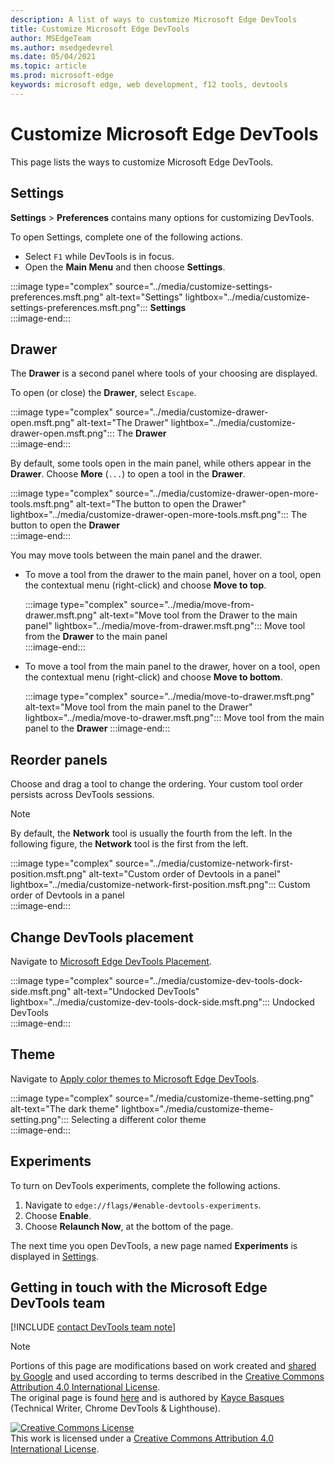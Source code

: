 ```yaml
---
description: A list of ways to customize Microsoft Edge DevTools
title: Customize Microsoft Edge DevTools
author: MSEdgeTeam
ms.author: msedgedevrel
ms.date: 05/04/2021 
ms.topic: article
ms.prod: microsoft-edge
keywords: microsoft edge, web development, f12 tools, devtools
---
```

<!-- Copyright Kayce Basques 

   Licensed under the Apache License, Version 2.0 (the "License");
   you may not use this file except in compliance with the License.
   You may obtain a copy of the License at

       https://www.apache.org/licenses/LICENSE-2.0

   Unless required by applicable law or agreed to in writing, software
   distributed under the License is distributed on an "AS IS" BASIS,
   WITHOUT WARRANTIES OR CONDITIONS OF ANY KIND, either express or implied.
   See the License for the specific language governing permissions and
   limitations under the License.  -->
# Customize Microsoft Edge DevTools  

This page lists the ways to customize Microsoft Edge DevTools.  

## Settings  

**Settings** > **Preferences** contains many options for customizing DevTools.  

To open Settings, complete one of the following actions.  

*   Select `F1` while DevTools is in focus.  
*   Open the **Main Menu** and then choose **Settings**.  
    
:::image type="complex" source="../media/customize-settings-preferences.msft.png" alt-text="Settings" lightbox="../media/customize-settings-preferences.msft.png":::
   **Settings**  
:::image-end:::  

## Drawer  

The **Drawer** is a second panel where tools of your choosing are displayed.  

To open \(or close\) the **Drawer**, select `Escape`.  

:::image type="complex" source="../media/customize-drawer-open.msft.png" alt-text="The Drawer" lightbox="../media/customize-drawer-open.msft.png":::
   The **Drawer**  
:::image-end:::  

By default, some tools open in the main panel, while others appear in the **Drawer**.  Choose **More** \(`...`\) to open a tool in the **Drawer**.  

:::image type="complex" source="../media/customize-drawer-open-more-tools.msft.png" alt-text="The button to open the Drawer" lightbox="../media/customize-drawer-open-more-tools.msft.png":::
   The button to open the **Drawer**  
:::image-end:::  

You may move tools between the main panel and the drawer.  

*   To move a tool from the drawer to the main panel, hover on a tool, open the contextual menu \(right-click\) and choose **Move to top**.  
    
    :::image type="complex" source="../media/move-from-drawer.msft.png" alt-text="Move tool from the Drawer to the main panel" lightbox="../media/move-from-drawer.msft.png":::
       Move tool from the **Drawer** to the main panel  
    :::image-end:::  
    
*   To move a tool from the main panel to the drawer, hover on a tool, open the contextual menu \(right-click\) and choose **Move to bottom**.  
    
    :::image type="complex" source="../media/move-to-drawer.msft.png" alt-text="Move tool from the main panel to the Drawer" lightbox="../media/move-to-drawer.msft.png":::
       Move tool from the main panel to the **Drawer**
    :::image-end:::  
    

## Reorder panels  

Choose and drag a tool to change the ordering.  Your custom tool order persists across DevTools sessions.  

> [!NOTE]
> By default, the **Network** tool is usually the fourth from the left.  In the following figure, the **Network** tool is the first from the left.  

:::image type="complex" source="../media/customize-network-first-position.msft.png" alt-text="Custom order of Devtools in a panel" lightbox="../media/customize-network-first-position.msft.png":::
   Custom order of Devtools in a panel  
:::image-end:::  

## Change DevTools placement  

Navigate to [Microsoft Edge DevTools Placement][DevToolsPlacement].  

:::image type="complex" source="../media/customize-dev-tools-dock-side.msft.png" alt-text="Undocked DevTools" lightbox="../media/customize-dev-tools-dock-side.msft.png":::
   Undocked DevTools  
:::image-end:::  

## Theme  

Navigate to [Apply color themes to Microsoft Edge DevTools][Theme].  

:::image type="complex" source="./media/customize-theme-setting.png" alt-text="The dark theme" lightbox="./media/customize-theme-setting.png":::
   Selecting a different color theme  
:::image-end:::  

## Experiments  

To turn on DevTools experiments, complete the following actions.  

1.  Navigate to `edge://flags/#enable-devtools-experiments`.  
1.  Choose **Enable**.  
1.  Choose **Relaunch Now**, at the bottom of the page.  

The next time you open DevTools, a new page named **Experiments** is displayed in [Settings](#settings).  

## Getting in touch with the Microsoft Edge DevTools team  

[!INCLUDE [contact DevTools team note](../includes/contact-devtools-team-note.md)]  

<!-- image links -->  

[ImageMoreIcon]: ../media/more-icon.msft.png  

<!-- links -->  

[DevToolsPlacement]: ./placement.md "Change Microsoft Edge DevTools placement | Microsoft Docs"  
[Theme]: ./theme.md "Enable Dark Theme in Microsoft Edge DevTools | Microsoft Docs"  

> [!NOTE]
> Portions of this page are modifications based on work created and [shared by Google][GoogleSitePolicies] and used according to terms described in the [Creative Commons Attribution 4.0 International License][CCA4IL].  
> The original page is found [here](https://developers.google.com/web/tools/chrome-devtools/customize/index) and is authored by [Kayce Basques][KayceBasques] \(Technical Writer, Chrome DevTools \& Lighthouse\).  

[![Creative Commons License][CCby4Image]][CCA4IL]  
This work is licensed under a [Creative Commons Attribution 4.0 International License][CCA4IL].  

[CCA4IL]: https://creativecommons.org/licenses/by/4.0  
[CCby4Image]: https://i.creativecommons.org/l/by/4.0/88x31.png  
[GoogleSitePolicies]: https://developers.google.com/terms/site-policies  
[KayceBasques]: https://developers.google.com/web/resources/contributors#kayce-basques  

